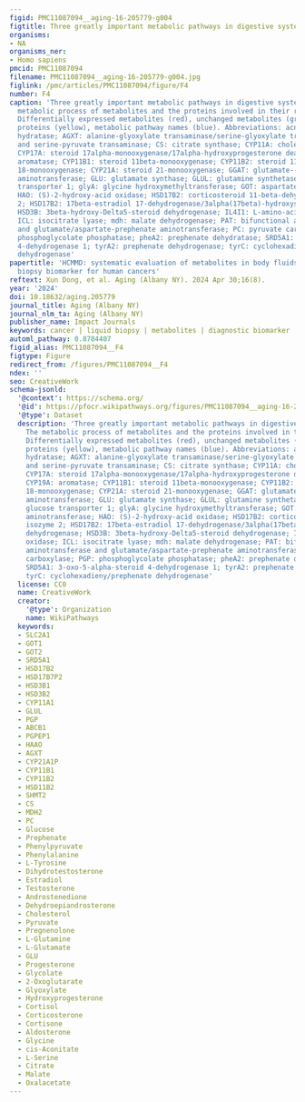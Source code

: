 ```yaml
---
figid: PMC11087094__aging-16-205779-g004
figtitle: Three greatly important metabolic pathways in digestive system tumors
organisms:
- NA
organisms_ner:
- Homo sapiens
pmcid: PMC11087094
filename: PMC11087094__aging-16-205779-g004.jpg
figlink: /pmc/articles/PMC11087094/figure/F4
number: F4
caption: 'Three greatly important metabolic pathways in digestive system tumors. The
  metabolic process of metabolites and the proteins involved in their regulation.
  Differentially expressed metabolites (red), unchanged metabolites (grey) regulated
  proteins (yellow), metabolic pathway names (blue). Abbreviations: acnA: aconitate
  hydratase; AGXT: alanine-glyoxylate transaminase/serine-glyoxylate transaminase
  and serine-pyruvate transaminase; CS: citrate synthase; CYP11A: cholesterol monooxygenase;
  CYP17A: steroid 17alpha-monooxygenase/17alpha-hydroxyprogesterone deacetylase; CYP19A:
  aromatase; CYP11B1: steroid 11beta-monooxygenase; CYP11B2: steroid 11beta-monooxygenase/corticosterone
  18-monooxygenase; CYP21A: steroid 21-monooxygenase; GGAT: glutamate--glyoxylate
  aminotransferase; GLU: glutamate synthase; GLUL: glutamine synthetase; GLUT1: glucose
  transporter 1; glyA: glycine hydroxymethyltransferase; GOT: aspartate aminotransferase;
  HAO: (S)-2-hydroxy-acid oxidase; HSD17B2: corticosteroid 11-beta-dehydrogenase isozyme
  2; HSD17B2: 17beta-estradiol 17-dehydrogenase/3alpha(17beta)-hydroxysteroid dehydrogenase;
  HSD3B: 3beta-hydroxy-Delta5-steroid dehydrogenase; IL4I1: L-amino-acid oxidase;
  ICL: isocitrate lyase; mdh: malate dehydrogenase; PAT: bifunctional aspartate aminotransferase
  and glutamate/aspartate-prephenate aminotransferase; PC: pyruvate carboxylase; PGP:
  phosphoglycolate phosphatase; pheA2: prephenate dehydratase; SRD5A1: 3-oxo-5-alpha-steroid
  4-dehydrogenase 1; tyrA2: prephenate dehydrogenase; tyrC: cyclohexadieny/prephenate
  dehydrogenase'
papertitle: 'HCMMD: systematic evaluation of metabolites in body fluids as liquid
  biopsy biomarker for human cancers'
reftext: Xun Dong, et al. Aging (Albany NY). 2024 Apr 30;16(8).
year: '2024'
doi: 10.18632/aging.205779
journal_title: Aging (Albany NY)
journal_nlm_ta: Aging (Albany NY)
publisher_name: Impact Journals
keywords: cancer | liquid biopsy | metabolites | diagnostic biomarker | database
automl_pathway: 0.8784407
figid_alias: PMC11087094__F4
figtype: Figure
redirect_from: /figures/PMC11087094__F4
ndex: ''
seo: CreativeWork
schema-jsonld:
  '@context': https://schema.org/
  '@id': https://pfocr.wikipathways.org/figures/PMC11087094__aging-16-205779-g004.html
  '@type': Dataset
  description: 'Three greatly important metabolic pathways in digestive system tumors.
    The metabolic process of metabolites and the proteins involved in their regulation.
    Differentially expressed metabolites (red), unchanged metabolites (grey) regulated
    proteins (yellow), metabolic pathway names (blue). Abbreviations: acnA: aconitate
    hydratase; AGXT: alanine-glyoxylate transaminase/serine-glyoxylate transaminase
    and serine-pyruvate transaminase; CS: citrate synthase; CYP11A: cholesterol monooxygenase;
    CYP17A: steroid 17alpha-monooxygenase/17alpha-hydroxyprogesterone deacetylase;
    CYP19A: aromatase; CYP11B1: steroid 11beta-monooxygenase; CYP11B2: steroid 11beta-monooxygenase/corticosterone
    18-monooxygenase; CYP21A: steroid 21-monooxygenase; GGAT: glutamate--glyoxylate
    aminotransferase; GLU: glutamate synthase; GLUL: glutamine synthetase; GLUT1:
    glucose transporter 1; glyA: glycine hydroxymethyltransferase; GOT: aspartate
    aminotransferase; HAO: (S)-2-hydroxy-acid oxidase; HSD17B2: corticosteroid 11-beta-dehydrogenase
    isozyme 2; HSD17B2: 17beta-estradiol 17-dehydrogenase/3alpha(17beta)-hydroxysteroid
    dehydrogenase; HSD3B: 3beta-hydroxy-Delta5-steroid dehydrogenase; IL4I1: L-amino-acid
    oxidase; ICL: isocitrate lyase; mdh: malate dehydrogenase; PAT: bifunctional aspartate
    aminotransferase and glutamate/aspartate-prephenate aminotransferase; PC: pyruvate
    carboxylase; PGP: phosphoglycolate phosphatase; pheA2: prephenate dehydratase;
    SRD5A1: 3-oxo-5-alpha-steroid 4-dehydrogenase 1; tyrA2: prephenate dehydrogenase;
    tyrC: cyclohexadieny/prephenate dehydrogenase'
  license: CC0
  name: CreativeWork
  creator:
    '@type': Organization
    name: WikiPathways
  keywords:
  - SLC2A1
  - GOT1
  - GOT2
  - SRD5A1
  - HSD17B2
  - HSD17B7P2
  - HSD3B1
  - HSD3B2
  - CYP11A1
  - GLUL
  - PGP
  - ABCB1
  - PGPEP1
  - HAAO
  - AGXT
  - CYP21A1P
  - CYP11B1
  - CYP11B2
  - HSD11B2
  - SHMT2
  - CS
  - MDH2
  - PC
  - Glucose
  - Prephenate
  - Phenylpyruvate
  - Phenylalanine
  - L-Tyrosine
  - Dihydrotestosterone
  - Estradiol
  - Testosterone
  - Androstenedione
  - Dehydroepiandrosterone
  - Cholesterol
  - Pyruvate
  - Pregnenolone
  - L-Glutamine
  - L-Glutamate
  - GLU
  - Progesterone
  - Glycolate
  - 2-Oxoglutarate
  - Glyoxylate
  - Hydroxyprogesterone
  - Cortisol
  - Corticosterone
  - Cortisone
  - Aldosterone
  - Glycine
  - cis-Aconitate
  - L-Serine
  - Citrate
  - Malate
  - Oxalacetate
---
```


